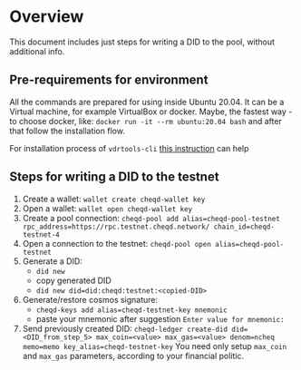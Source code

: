 # Overview

This document includes just steps for writing a DID to the pool, without additional info.

## Pre-requirements for environment

All the commands are prepared for using inside Ubuntu 20.04. It can be a Virtual machine, for example VirtualBox or docker.
Maybe, the fastest way - to choose docker, like:
`docker run -it --rm ubuntu:20.04 bash`
and after that follow the installation flow. 

For installation process of `vdrtools-cli` [this instruction](install.md) can help

## Steps for writing a DID to the testnet

1. Create a wallet:
   `wallet create cheqd-wallet key`
2. Open a wallet:
   `wallet open cheqd-wallet key`
3. Create a pool connection:
   `cheqd-pool add alias=cheqd-pool-testnet rpc_address=https://rpc.testnet.cheqd.network/ chain_id=cheqd-testnet-4`
4. Open a connection to the testnet:
   `cheqd-pool open alias=cheqd-pool-testnet`
5. Generate a DID:
   - `did new`
   - copy generated DID
   - `did new did=did:cheqd:testnet:<copied-DID>`
6. Generate/restore cosmos signature:
   - `cheqd-keys add alias=cheqd-testnet-key mnemonic`
   - paste your mnemonic after suggestion `Enter value for mnemonic:`
7. Send previously created DID:
   `cheqd-ledger create-did did=<DID_from_step_5> max_coin=<value> max_gas=<value> denom=ncheq memo=memo key_alias=cheqd-testnet-key`
   You need only setup `max_coin` and `max_gas` parameters, according to your financial politic.